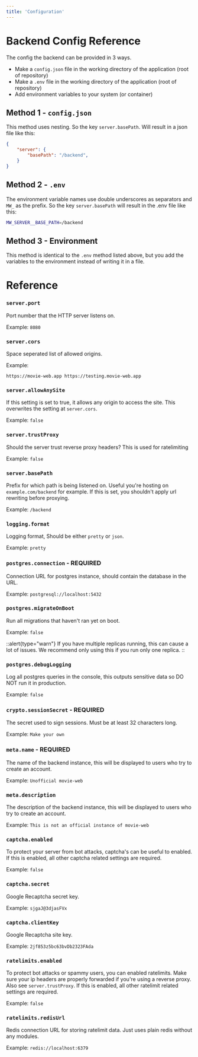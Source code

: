 ```yaml
---
title: 'Configuration'
---
```

# Backend Config Reference

The config the backend can be provided in 3 ways.
- Make a `config.json` file in the working directory of the application (root of repository)
- Make a `.env` file in the working directory of the application (root of repository)
- Add environment variables to your system (or container)

## Method 1 - `config.json`

This method uses nesting. So the key `server.basePath`. Will result in a json file like this:
```json
{
    "server": {
        "basePath": "/backend",
    }
}
```

## Method 2 - `.env`

The environment variable names use double underscores as separators and `MW_` as the prefix. So the key `server.basePath` will result in the .env file like this:
```sh
MW_SERVER__BASE_PATH=/backend
```

## Method 3 - Environment

This method is identical to the `.env` method listed above, but you add the variables to the environment instead of writing it in a file.

# Reference

### `server.port`
Port number that the HTTP server listens on.

Example: `8080`

### `server.cors`
Space seperated list of allowed origins.

Example:
```
https://movie-web.app https://testing.movie-web.app
```

### `server.allowAnySite`
If this setting is set to true, it allows any origin to access the site.
This overwrites the setting at `server.cors`.

Example: `false`

### `server.trustProxy`
Should the server trust reverse proxy headers? This is used for ratelimiting

Example: `false`

### `server.basePath`
Prefix for which path is being listened on. Useful you're hosting on `example.com/backend` for example.
If this is set, you shouldn't apply url rewriting before proxying.

Example: `/backend`

### `logging.format`
Logging format, Should be either `pretty` or `json`.

Example: `pretty`

### `postgres.connection` - REQUIRED
Connection URL for postgres instance, should contain the database in the URL.

Example: `postgresql://localhost:5432`

### `postgres.migrateOnBoot`
Run all migrations that haven't ran yet on boot.

Example: `false`

::alert{type="warn"}
If you have multiple replicas running, this can cause a lot of issues. We recommend only using this if you run only one replica.
::

### `postgres.debugLogging`
Log all postgres queries in the console, this outputs sensitive data so DO NOT run it in production.

Example: `false`

### `crypto.sessionSecret` - REQUIRED
The secret used to sign sessions. Must be at least 32 characters long.

Example: `Make your own`

### `meta.name` - REQUIRED

The name of the backend instance, this will be displayed to users who try to create an account.

Example: `Unofficial movie-web`

### `meta.description`

The description of the backend instance, this will be displayed to users who try to create an account.

Example: `This is not an official instance of movie-web`

### `captcha.enabled`

To protect your server from bot attacks, captcha's can be useful to enabled. If this is enabled, all other captcha related settings are required.

Example: `false`

### `captcha.secret`

Google Recaptcha secret key.

Example: `sjgaJ@3djasFVx`

### `captcha.clientKey`

Google Recaptcha site key.

Example: `2jf853z5bc63bvDb2323FAda`

### `ratelimits.enabled`

To protect bot attacks or spammy users, you can enabled ratelimits. Make sure your ip headers are properly forwarded if you're using a reverse proxy. Also see `server.trustProxy`. If this is enabled, all other ratelimit related settings are required.

Example: `false`

### `ratelimits.redisUrl`

Redis connection URL for storing ratelimit data. Just uses plain redis without any modules.

Example: `redis://localhost:6379`
